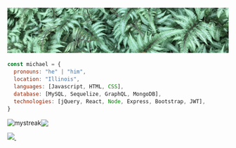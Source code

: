 <p align="center">
  <img src="https://github.com/Michael-Bee/Michael-Bee/blob/main/FernBackground2.jpg?raw=true"  />
</p>

```javascript
const michael = {
  pronouns: "he" | "him",
  location: "Illinois",
  languages: [Javascript, HTML, CSS],
  database: [MySQL, Sequelize, GraphQL, MongoDB],
  technologies: [jQuery, React, Node, Express, Bootstrap, JWT],
}
```

<img align="center" src="https://github-readme-streak-stats.herokuapp.com/?user=Michael-Bee&theme=gotham" alt="mystreak"/><img align="center" src="https://github-readme-stats.vercel.app/api?username=Michael-Bee&hide_rank=true&theme=gotham&count_private=true&show_icons=true" />
<!-- <img align="center" src="https://github-readme-stats.vercel.app/api/top-langs/?username=Michael-Bee&layout=compact&theme=gotham" /> -->

<p>
<a href="https://www.linkedin.com/in/michael-bee-13676a225/">
 <img src="https://img.shields.io/badge/-MichaelBee-blue?style=flat-square&logo=Linkedin&logoColor=white&link=https://www.linkedin.com/in/michael-bee-13676a225/"/>
</a>
<img src="https://komarev.com/ghpvc/?username=Michael-Bee&style=flat-square&color=blue" alt=""/>
</p>